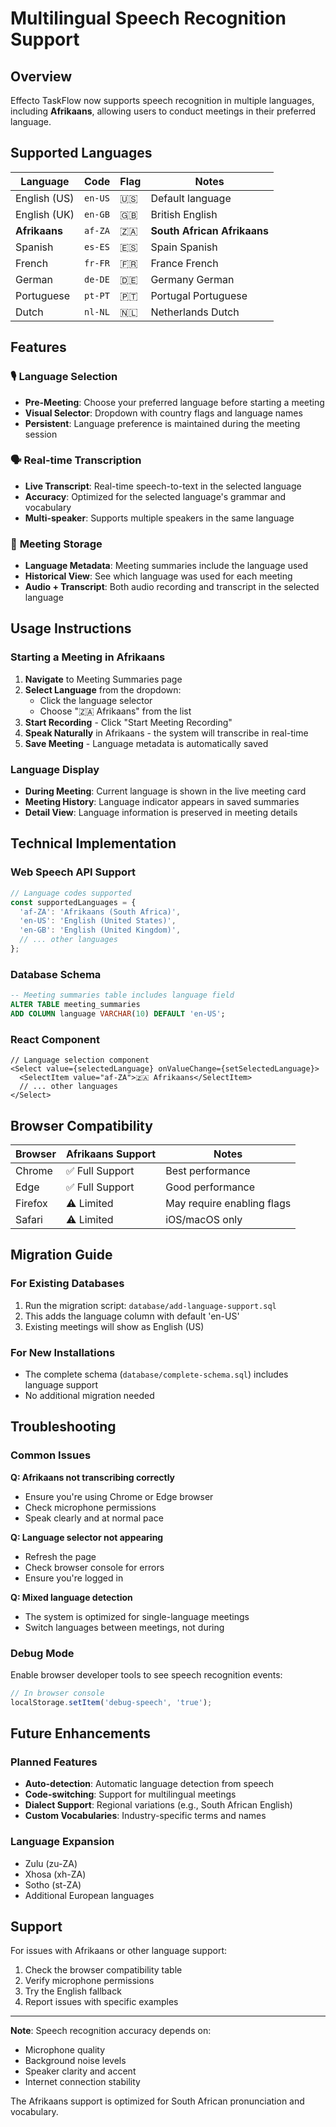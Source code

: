 # Multilingual Speech Recognition Support

## Overview
Effecto TaskFlow now supports speech recognition in multiple languages, including **Afrikaans**, allowing users to conduct meetings in their preferred language.

## Supported Languages

| Language | Code | Flag | Notes |
|----------|------|------|-------|
| English (US) | `en-US` | 🇺🇸 | Default language |
| English (UK) | `en-GB` | 🇬🇧 | British English |
| **Afrikaans** | `af-ZA` | 🇿🇦 | **South African Afrikaans** |
| Spanish | `es-ES` | 🇪🇸 | Spain Spanish |
| French | `fr-FR` | 🇫🇷 | France French |
| German | `de-DE` | 🇩🇪 | Germany German |
| Portuguese | `pt-PT` | 🇵🇹 | Portugal Portuguese |
| Dutch | `nl-NL` | 🇳🇱 | Netherlands Dutch |

## Features

### 🎙️ **Language Selection**
- **Pre-Meeting**: Choose your preferred language before starting a meeting
- **Visual Selector**: Dropdown with country flags and language names
- **Persistent**: Language preference is maintained during the meeting session

### 🗣️ **Real-time Transcription**
- **Live Transcript**: Real-time speech-to-text in the selected language
- **Accuracy**: Optimized for the selected language's grammar and vocabulary
- **Multi-speaker**: Supports multiple speakers in the same language

### 💾 **Meeting Storage**
- **Language Metadata**: Meeting summaries include the language used
- **Historical View**: See which language was used for each meeting
- **Audio + Transcript**: Both audio recording and transcript in the selected language

## Usage Instructions

### Starting a Meeting in Afrikaans

1. **Navigate** to Meeting Summaries page
2. **Select Language** from the dropdown:
   - Click the language selector
   - Choose "🇿🇦 Afrikaans" from the list
3. **Start Recording** - Click "Start Meeting Recording"
4. **Speak Naturally** in Afrikaans - the system will transcribe in real-time
5. **Save Meeting** - Language metadata is automatically saved

### Language Display

- **During Meeting**: Current language is shown in the live meeting card
- **Meeting History**: Language indicator appears in saved summaries
- **Detail View**: Language information is preserved in meeting details

## Technical Implementation

### Web Speech API Support
```javascript
// Language codes supported
const supportedLanguages = {
  'af-ZA': 'Afrikaans (South Africa)',
  'en-US': 'English (United States)',
  'en-GB': 'English (United Kingdom)',
  // ... other languages
};
```

### Database Schema
```sql
-- Meeting summaries table includes language field
ALTER TABLE meeting_summaries 
ADD COLUMN language VARCHAR(10) DEFAULT 'en-US';
```

### React Component
```tsx
// Language selection component
<Select value={selectedLanguage} onValueChange={setSelectedLanguage}>
  <SelectItem value="af-ZA">🇿🇦 Afrikaans</SelectItem>
  // ... other languages
</Select>
```

## Browser Compatibility

| Browser | Afrikaans Support | Notes |
|---------|------------------|-------|
| Chrome | ✅ Full Support | Best performance |
| Edge | ✅ Full Support | Good performance |
| Firefox | ⚠️ Limited | May require enabling flags |
| Safari | ⚠️ Limited | iOS/macOS only |

## Migration Guide

### For Existing Databases
1. Run the migration script: `database/add-language-support.sql`
2. This adds the language column with default 'en-US'
3. Existing meetings will show as English (US)

### For New Installations
- The complete schema (`database/complete-schema.sql`) includes language support
- No additional migration needed

## Troubleshooting

### Common Issues

**Q: Afrikaans not transcribing correctly**
- Ensure you're using Chrome or Edge browser
- Check microphone permissions
- Speak clearly and at normal pace

**Q: Language selector not appearing**
- Refresh the page
- Check browser console for errors
- Ensure you're logged in

**Q: Mixed language detection**
- The system is optimized for single-language meetings
- Switch languages between meetings, not during

### Debug Mode
Enable browser developer tools to see speech recognition events:
```javascript
// In browser console
localStorage.setItem('debug-speech', 'true');
```

## Future Enhancements

### Planned Features
- **Auto-detection**: Automatic language detection from speech
- **Code-switching**: Support for multilingual meetings
- **Dialect Support**: Regional variations (e.g., South African English)
- **Custom Vocabularies**: Industry-specific terms and names

### Language Expansion
- Zulu (zu-ZA)
- Xhosa (xh-ZA)
- Sotho (st-ZA)
- Additional European languages

## Support

For issues with Afrikaans or other language support:
1. Check the browser compatibility table
2. Verify microphone permissions
3. Try the English fallback
4. Report issues with specific examples

---

**Note**: Speech recognition accuracy depends on:
- Microphone quality
- Background noise levels
- Speaker clarity and accent
- Internet connection stability

The Afrikaans support is optimized for South African pronunciation and vocabulary.
